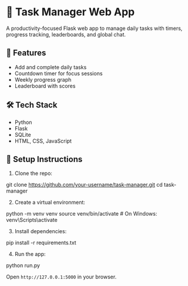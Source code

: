 # 📝 Task Manager Web App

A productivity-focused Flask web app to manage daily tasks with timers, progress tracking, leaderboards, and global chat.

## 🚀 Features
- Add and complete daily tasks
- Countdown timer for focus sessions
- Weekly progress graph
- Leaderboard with scores


## 🛠️ Tech Stack
- Python
- Flask
- SQLite
- HTML, CSS, JavaScript

## 🔧 Setup Instructions

1. Clone the repo:

git clone https://github.com/your-username/task-manager.git
cd task-manager


2. Create a virtual environment:

python -m venv venv
source venv/bin/activate # On Windows: venv\Scripts\activate


3. Install dependencies:

pip install -r requirements.txt


4. Run the app:

python run.py

Open `http://127.0.0.1:5000` in your browser.
